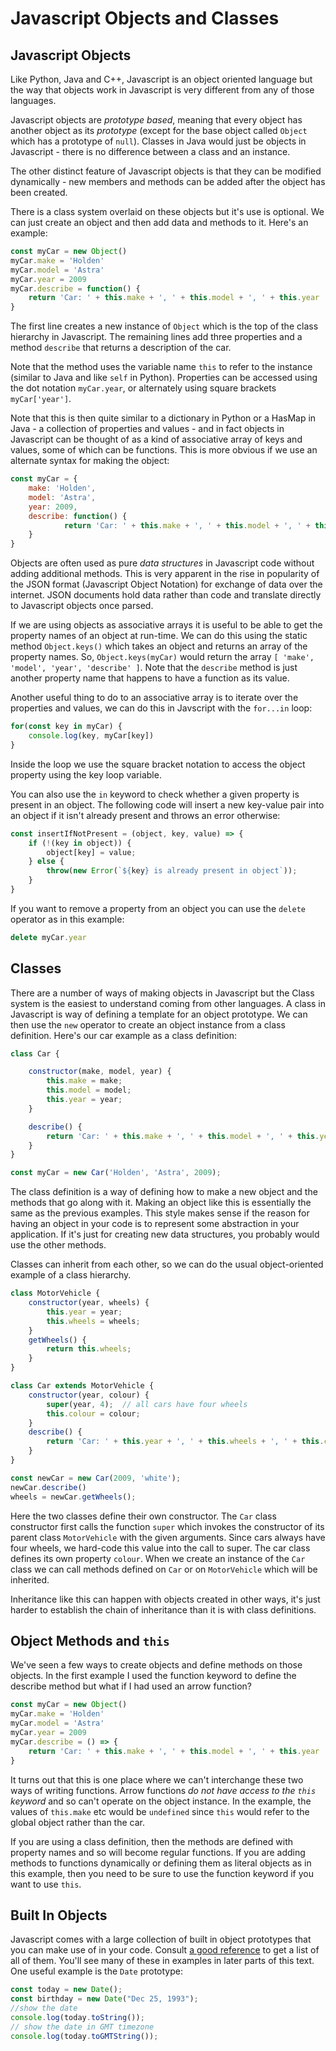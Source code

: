 # Javascript Objects and Classes

## Javascript Objects

Like Python, Java and C++, Javascript is an object oriented language but
the way that objects work in Javascript is very different from any
of those languages.  

Javascript objects are *prototype based*, meaning that every object
has another object as its *prototype* (except for the base object
called `Object` which has a prototype of `null`).  Classes in Java
would just be objects in Javascript - there is no difference between
a class and an instance.

The other distinct feature of Javascript objects is that they can
be modified dynamically - new members and methods can be added
after the object has been created.

There is a class system overlaid on these objects but it's use is optional.
We can just create an object and then add data and methods to it. Here's an example:

```javascript
const myCar = new Object()
myCar.make = 'Holden'
myCar.model = 'Astra'
myCar.year = 2009
myCar.describe = function() {
    return 'Car: ' + this.make + ', ' + this.model + ', ' + this.year
}
```

The first line creates a new instance of `Object` which is the top
of the class hierarchy in Javascript.  The
remaining lines add three properties and a method `describe` that
returns a description of the car.  

Note that the method uses the variable name `this` to refer to
the instance (similar to Java and like `self` in Python).   Properties
can be accessed
using the dot notation `myCar.year`, or alternately using
square brackets `myCar['year']`.

Note that this is then quite similar to a dictionary in Python or
a HasMap in Java - a collection of properties and
values - and in fact objects in Javascript can be thought of as
a kind of associative array of keys and values, some of which can
be functions.  This is more obvious if we use an alternate syntax for
making the object:

```javascript
const myCar = {
    make: 'Holden',
    model: 'Astra',
    year: 2009,
    describe: function() {
            return 'Car: ' + this.make + ', ' + this.model + ', ' + this.year;
    } 
}
```

Objects are often used as pure *data structures* in Javascript code without
adding additional methods.  This is very apparent in the rise in popularity
of the JSON format (Javascript Object Notation) for exchange of data over
the internet.   JSON documents hold data rather than code and translate
directly to Javascript objects once parsed.

If we are using objects as associative arrays it is useful to be able to
get the property names of an object at run-time.  We can do this using the
static method `Object.keys()` which takes an object and returns an array
of the property names.  So, `Object.keys(myCar)` would return the array
`[ 'make', 'model', 'year', 'describe' ]`.  Note that the `describe` method
is just another property name that happens to have a function as its value.

Another useful thing to do to an associative array is to iterate over
the properties and values, we can do this in Javscript with the `for...in`
loop:

```Javascript
for(const key in myCar) {
    console.log(key, myCar[key])
}
```

Inside the loop we use the square bracket notation to access the object
property using the key loop variable.  

You can also use the `in` keyword to check whether a given property is
present in an object. The following code will insert a new key-value
pair into an object if it isn't already present and throws an error otherwise:

```Javascript
const insertIfNotPresent = (object, key, value) => {
    if (!(key in object)) {
        object[key] = value;
    } else {
        throw(new Error(`${key} is already present in object`));
    }
}
```

If you want to remove a property from an object you can use the `delete` operator
as in this example:

```Javascript
delete myCar.year
```

## Classes

There are a number of ways of making objects in Javascript but the Class system
is the easiest to understand coming from other languages.   A class in
Javascript is way of defining a template for an object prototype.  We can
then use the `new` operator to create an object instance from a class
definition.  Here's our car example as a class definition:

```Javascript
class Car {

    constructor(make, model, year) {
        this.make = make;
        this.model = model;
        this.year = year;
    }

    describe() {
        return 'Car: ' + this.make + ', ' + this.model + ', ' + this.year
    }
}

const myCar = new Car('Holden', 'Astra', 2009);
```

The class definition is a way of defining how to make a new object and
the methods that go along with it.  Making an object like this is essentially
the same as the previous examples. This style makes sense if the reason for
having an object in your code is to represent some abstraction in your
application. If it's just for creating new data structures, you probably
would use the other methods.

Classes can inherit from each other, so we can do the usual object-oriented
example of a class hierarchy.

```Javascript
class MotorVehicle {
    constructor(year, wheels) {
        this.year = year;
        this.wheels = wheels;
    }
    getWheels() {
        return this.wheels;
    }
}

class Car extends MotorVehicle {
    constructor(year, colour) {
        super(year, 4);  // all cars have four wheels
        this.colour = colour;
    }
    describe() {
        return 'Car: ' + this.year + ', ' + this.wheels + ', ' + this.colour;
    }
}

const newCar = new Car(2009, 'white');
newCar.describe()
wheels = newCar.getWheels();
```

Here the two classes define their own constructor.  The `Car` class constructor
first calls the function `super` which invokes the constructor of its parent
class `MotorVehicle` with the given arguments.  Since cars always have four
wheels, we hard-code this value into the call to super.  The car class
defines its own property `colour`.   When we create an instance of the `Car`
class we can call methods defined on `Car` or on `MotorVehicle` which will be
inherited.

Inheritance like this can happen with objects created in other ways, it's just
harder to establish the chain of inheritance than it is with class definitions.

## Object Methods and `this`

We've seen a few ways to create objects and define methods on those objects. In the first example I used the function keyword to define the describe method but what if
I had used an arrow function?

```Javascript
const myCar = new Object()
myCar.make = 'Holden'
myCar.model = 'Astra'
myCar.year = 2009
myCar.describe = () => {
    return 'Car: ' + this.make + ', ' + this.model + ', ' + this.year
}
```

It turns out that this is one place where we can't interchange these two ways
of writing functions.  Arrow functions *do not have access to the `this` keyword*
and so can't operate on the object instance. In the example, the values
of `this.make` etc would be `undefined` since `this` would refer to the global
object rather than the car.  

If you are using a class definition, then the methods are defined with
property names and so will become regular functions.   If you are adding methods
to functions dynamically or defining them as literal objects as in this example,
then you need to be sure to use the function keyword if you want to use `this`.

## Built In Objects

Javascript comes with a large collection of built in object prototypes that
you can make use of in your code.   Consult
 [a good reference](https://developer.mozilla.org/en-US/docs/Web/JavaScript/Reference/Global_Objects)
to get a
list of all of them.  You'll see many of these in examples in later parts
of this text.   One useful example is the `Date` prototype:

```javascript
const today = new Date();
const birthday = new Date("Dec 25, 1993");
//show the date
console.log(today.toString());
// show the date in GMT timezone
console.log(today.toGMTString());
```
